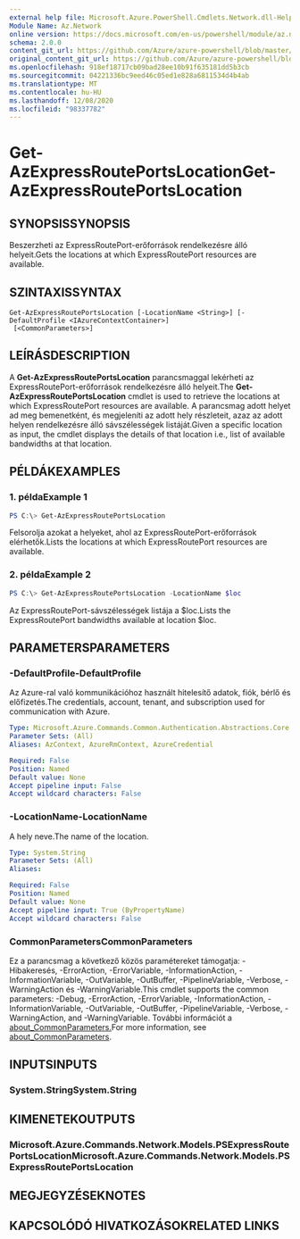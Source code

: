 ```yaml
---
external help file: Microsoft.Azure.PowerShell.Cmdlets.Network.dll-Help.xml
Module Name: Az.Network
online version: https://docs.microsoft.com/en-us/powershell/module/az.network/get-azexpressrouteportslocation
schema: 2.0.0
content_git_url: https://github.com/Azure/azure-powershell/blob/master/src/Network/Network/help/Get-AzExpressRoutePortsLocation.md
original_content_git_url: https://github.com/Azure/azure-powershell/blob/master/src/Network/Network/help/Get-AzExpressRoutePortsLocation.md
ms.openlocfilehash: 918ef18717cb09bad28ee10b91f635181dd5b3cb
ms.sourcegitcommit: 04221336bc9eed46c05ed1e828a6811534d4b4ab
ms.translationtype: MT
ms.contentlocale: hu-HU
ms.lasthandoff: 12/08/2020
ms.locfileid: "98337782"
---
```

# <span data-ttu-id="a2296-101">Get-AzExpressRoutePortsLocation</span><span class="sxs-lookup"><span data-stu-id="a2296-101">Get-AzExpressRoutePortsLocation</span></span>

## <span data-ttu-id="a2296-102">SYNOPSIS</span><span class="sxs-lookup"><span data-stu-id="a2296-102">SYNOPSIS</span></span>
<span data-ttu-id="a2296-103">Beszerzheti az ExpressRoutePort-erőforrások rendelkezésre álló helyeit.</span><span class="sxs-lookup"><span data-stu-id="a2296-103">Gets the locations at which ExpressRoutePort resources are available.</span></span>

## <span data-ttu-id="a2296-104">SZINTAXIS</span><span class="sxs-lookup"><span data-stu-id="a2296-104">SYNTAX</span></span>

```
Get-AzExpressRoutePortsLocation [-LocationName <String>] [-DefaultProfile <IAzureContextContainer>]
 [<CommonParameters>]
```

## <span data-ttu-id="a2296-105">LEÍRÁS</span><span class="sxs-lookup"><span data-stu-id="a2296-105">DESCRIPTION</span></span>
<span data-ttu-id="a2296-106">A **Get-AzExpressRoutePortsLocation** parancsmaggal lekérheti az ExpressRoutePort-erőforrások rendelkezésre álló helyeit.</span><span class="sxs-lookup"><span data-stu-id="a2296-106">The **Get-AzExpressRoutePortsLocation** cmdlet is used to retrieve the locations at which ExpressRoutePort resources are available.</span></span> <span data-ttu-id="a2296-107">A parancsmag adott helyet ad meg bemenetként, és megjeleníti az adott hely részleteit, azaz az adott helyen rendelkezésre álló sávszélességek listáját.</span><span class="sxs-lookup"><span data-stu-id="a2296-107">Given a specific location as input, the cmdlet displays the details of that location i.e., list of available bandwidths at that location.</span></span>

## <span data-ttu-id="a2296-108">PÉLDÁK</span><span class="sxs-lookup"><span data-stu-id="a2296-108">EXAMPLES</span></span>

### <span data-ttu-id="a2296-109">1. példa</span><span class="sxs-lookup"><span data-stu-id="a2296-109">Example 1</span></span>
```powershell
PS C:\> Get-AzExpressRoutePortsLocation
```

<span data-ttu-id="a2296-110">Felsorolja azokat a helyeket, ahol az ExpressRoutePort-erőforrások elérhetők.</span><span class="sxs-lookup"><span data-stu-id="a2296-110">Lists the locations at which ExpressRoutePort resources are available.</span></span>

### <span data-ttu-id="a2296-111">2. példa</span><span class="sxs-lookup"><span data-stu-id="a2296-111">Example 2</span></span>
```powershell
PS C:\> Get-AzExpressRoutePortsLocation -LocationName $loc
```

<span data-ttu-id="a2296-112">Az ExpressRoutePort-sávszélességek listája a $loc.</span><span class="sxs-lookup"><span data-stu-id="a2296-112">Lists the ExpressRoutePort bandwidths available at location $loc.</span></span>

## <span data-ttu-id="a2296-113">PARAMETERS</span><span class="sxs-lookup"><span data-stu-id="a2296-113">PARAMETERS</span></span>

### <span data-ttu-id="a2296-114">-DefaultProfile</span><span class="sxs-lookup"><span data-stu-id="a2296-114">-DefaultProfile</span></span>
<span data-ttu-id="a2296-115">Az Azure-ral való kommunikációhoz használt hitelesítő adatok, fiók, bérlő és előfizetés.</span><span class="sxs-lookup"><span data-stu-id="a2296-115">The credentials, account, tenant, and subscription used for communication with Azure.</span></span>

```yaml
Type: Microsoft.Azure.Commands.Common.Authentication.Abstractions.Core.IAzureContextContainer
Parameter Sets: (All)
Aliases: AzContext, AzureRmContext, AzureCredential

Required: False
Position: Named
Default value: None
Accept pipeline input: False
Accept wildcard characters: False
```

### <span data-ttu-id="a2296-116">-LocationName</span><span class="sxs-lookup"><span data-stu-id="a2296-116">-LocationName</span></span>
<span data-ttu-id="a2296-117">A hely neve.</span><span class="sxs-lookup"><span data-stu-id="a2296-117">The name of the location.</span></span>

```yaml
Type: System.String
Parameter Sets: (All)
Aliases:

Required: False
Position: Named
Default value: None
Accept pipeline input: True (ByPropertyName)
Accept wildcard characters: False
```

### <span data-ttu-id="a2296-118">CommonParameters</span><span class="sxs-lookup"><span data-stu-id="a2296-118">CommonParameters</span></span>
<span data-ttu-id="a2296-119">Ez a parancsmag a következő közös paramétereket támogatja: -Hibakeresés, -ErrorAction, -ErrorVariable, -InformationAction, -InformationVariable, -OutVariable, -OutBuffer, -PipelineVariable, -Verbose, -WarningAction és -WarningVariable.</span><span class="sxs-lookup"><span data-stu-id="a2296-119">This cmdlet supports the common parameters: -Debug, -ErrorAction, -ErrorVariable, -InformationAction, -InformationVariable, -OutVariable, -OutBuffer, -PipelineVariable, -Verbose, -WarningAction, and -WarningVariable.</span></span> <span data-ttu-id="a2296-120">További információt a [about_CommonParameters.](http://go.microsoft.com/fwlink/?LinkID=113216)</span><span class="sxs-lookup"><span data-stu-id="a2296-120">For more information, see [about_CommonParameters](http://go.microsoft.com/fwlink/?LinkID=113216).</span></span>

## <span data-ttu-id="a2296-121">INPUTS</span><span class="sxs-lookup"><span data-stu-id="a2296-121">INPUTS</span></span>

### <span data-ttu-id="a2296-122">System.String</span><span class="sxs-lookup"><span data-stu-id="a2296-122">System.String</span></span>

## <span data-ttu-id="a2296-123">KIMENETEK</span><span class="sxs-lookup"><span data-stu-id="a2296-123">OUTPUTS</span></span>

### <span data-ttu-id="a2296-124">Microsoft.Azure.Commands.Network.Models.PSExpressRoutePortsLocation</span><span class="sxs-lookup"><span data-stu-id="a2296-124">Microsoft.Azure.Commands.Network.Models.PSExpressRoutePortsLocation</span></span>

## <span data-ttu-id="a2296-125">MEGJEGYZÉSEK</span><span class="sxs-lookup"><span data-stu-id="a2296-125">NOTES</span></span>

## <span data-ttu-id="a2296-126">KAPCSOLÓDÓ HIVATKOZÁSOK</span><span class="sxs-lookup"><span data-stu-id="a2296-126">RELATED LINKS</span></span>
